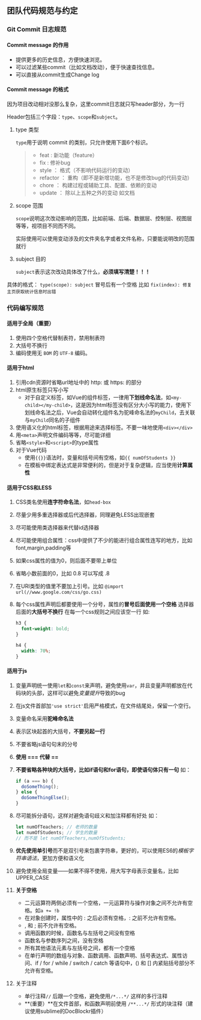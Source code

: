 ## 团队代码规范与约定

### Git Commit 日志规范

#### Commit message 的作用

+ 提供更多的历史信息，方便快速浏览。
+ 可以过滤某些commit（比如文档改动），便于快速查找信息。
+ 可以直接从commit生成Change log

#### Commit message 的格式

因为项目改动相对没那么复杂，这里commit日志就只写header部分，为一行

Header包括三个字段：`type`、`scope`和`subject`。

1. type 类型

   `type`用于说明 commit 的类别，只允许使用下面6个标识。

   > - feat			:		新功能（feature）
   > - fix                    :               修补bug
   > - style               ：             格式（不影响代码运行的变动）
   > - refactor         ：             重构（即不是新增功能，也不是修改bug的代码变动）
   > - chore             ：             构建过程或辅助工具、配置、依赖的变动
   > - update          ：              除以上五种之外的变动 如文档

2. scope 范围

   `scope`说明这次改动影响的范围，比如前端、后端、数据层、控制层、视图层等等，视项目不同而不同。

   实际使用可以使用变动涉及的文件夹名字或者文件名称，只要能说明改的范围就行

3. subject 目的

   `subject`表示这次改动具体改了什么，**必须填写清楚！！！**

具体的格式：  `type(scope): subject`   冒号后有一个空格 比如 `fix(index): 修复主页获取统计信息时出错`



### 代码编写规范

#### 适用于全局（重要）

1. 使用四个空格代替制表符，禁用制表符
2. 大括号不换行
3. 编码使用无 `BOM` 的 `UTF-8` 编码。

#### 适用于html

1. 引用cdn资源时省略url地址中的 http: 或 https: 的部分
2. html原生标签只写小写
   + 对于自定义标签，如Vue的组件标签，一律用**下划线命名法**，如`<my-child></my-child>`，这是因为html标签没有区分大小写的能力，使用下划线命名法之后，Vue会自动转化组件名为驼峰命名法的`myChild`，去关联与`myChild`同名的子组件
3. 使用语义化的html标签，根据用途来选择标签。不要一味地使用`<div></div>`
4. 用`<meta>`声明文件编码等等，尽可能详细
5. 省略`<style>`和`<script>`的type属性
6. 对于Vue代码
   + 使用`{{}}`语法时，变量和括号间有空格，如`{{ numOfStudents }}`
   + 在模板中绑定表达式是非常便利的，但是对于复杂逻辑，应当使用**计算属性**

#### 适用于CSS和LESS

1. CSS类名使用**连字符命名法**，如`head-box`

2. 尽量少用多重选择器或后代选择器，同理避免LESS出现嵌套

3. 尽可能使用类选择器来代替id选择器

4. 尽可能使用组合属性：css中提供了不少的能进行组合属性连写的地方，比如font,margin,padding等

5. 如果css属性的值为0，则后面不要带上单位

6. 省略小数前面的0，比如 0.8 可以写成 .8

7. 在URI类型的值里不要加上引号。比如 `@import url(//www.google.com/css/go.css)`

8. 每个css属性声明后都要使用一个分号，属性的**冒号后面使用一个空格** 选择器后面的**大括号不换行**  在每一个css规则之间应该空一行 如:

   ```css
   h3 {
     font-weight: bold;
   }

   h4 {
     width: 70%;
   }
   ```

#### 适用于js

1. 变量声明统一使用`let`和`const`来声明，避免使用`var`，并且变量声明都放在代码块的头部，这样可以避免*变量提升*导致的bug

2. 在js文件首部加`'use strict'`启用严格模式，在文件结尾处，保留一个空行。

3. 变量命名采用**驼峰命名法**

4. 表示区块起首的大括号，**不要另起一行**

5. 不要省略js语句句末的分号

6. **使用 === 代替 ==**

7. **不要省略各种块的大括号，比如if语句和for语句，即使语句体只有一句** 如：

   ```js
   if (a === b) {
     doSomeThing();
   } else {
     doSomeThingElse();
   }
   ```

8. 尽可能拆分语句，这样对避免语句歧义和加注释都有好处 如：

   ```js
   let numOfTeachers; // 老师的数量
   let numOfStudents; // 学生的数量
   // 而不是 let numOfTeachers,numOfStudents;
   ```

9. **优先使用单引号**而不是双引号来包裹字符串，更好的，可以使用ES6的*模板字符串语法*，更加方便和语义化

10. 避免使用全局变量——如果不得不使用，用大写字母表示变量名，比如UPPER_CASE

11. **关于空格**

    + 二元运算符两侧必须有一个空格，一元运算符与操作对象之间不允许有空格。如`a += !b `
    + 在对象创建时，属性中的 : 之后必须有空格，: 之前不允许有空格。
    + , 和 ; 前不允许有空格。
    + 调用函数的时候，函数名与左括号之间没有空格
    + 函数名与参数序列之间，没有空格
    + 所有其他语法元素与左括号之间，都有一个空格
    + 在单行声明的数组与对象、函数调用、函数声明、括号表达式、属性访问、if / for / while / switch / catch 等语句中，() 和 [] 内紧贴括号部分不允许有空格。

12. 关于注释

    + 单行注释`//` 后跟一个空格，避免使用`/*...*/` 这样的多行注释
    + **(重要）**在文件首部，和函数声明前使用 `/**...*/` 形式的块注释（建议使用sublime的DocBlockr插件）

